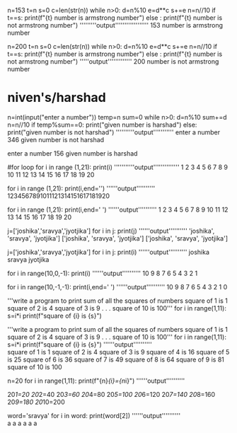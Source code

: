 n=153
t=n
s=0
c=len(str(n))
while n>0:
  d=n%10
  e=d**c
  s+=e
  n=n//10
if t==s:
  print(f"{t}  number is armstrong number")
else :
  print(f"{t} number is not armstrong number")
'''''''''output''''''''''''''''''
  153  number is armstrong number


  n=200
t=n
s=0
c=len(str(n))
while n>0:
  d=n%10
  e=d**c
  s+=e
  n=n//10
if t==s:
  print(f"{t}  number is armstrong number")
else :
  print(f"{t} number is not armstrong number")
  '''''output'''''''''''''
  200 number is not armstrong number



  # niven's/harshad
n=int(input("enter a number"))
temp=n
sum=0
while n>0:
    d=n%10
    sum+=d
    n=n//10
if temp%sum==0:
    print("given number is harshad")
else:
    print("given number is not harshad")
''''''''''output'''''''''''
enter a number 346
given number is not harshad

enter a number 156
given number is harshad

#for loop
for i in  range (1,21):
    print(i)
'''''''''''output''''''''''''''
1
2
3
4
5
6
7
8
9
10
11
12
13
14
15
16
17
18
19
20


for i in  range (1,21):
    print(i,end='')
''''''output''''''''''
1234567891011121314151617181920



for i in  range (1,21):
    print(i,end=' ')
''''''output''''''''''
    1 2 3 4 5 6 7 8 9 10 11 12 13 14 15 16 17 18 19 20 


j=['joshika','sravya','jyotjika']
for i in j:
    print(j)
''''''output''''''''''
'joshika', 'sravya', 'jyotjika']
['joshika', 'sravya', 'jyotjika']
['joshika', 'sravya', 'jyotjika']


j=['joshika','sravya','jyotjika']
for i in j:
    print(i)
 ''''''output''''''''''
 joshika
sravya
jyotjika


for i in range(10,0,-1):
    print(i)
''''''output''''''''''
10
9
8
7
6
5
4
3
2
1

for i in range(10,-1,-1):
    print(i,end=' ')
 ''''''output''''''''''
 10 9 8 7 6 5 4 3 2 1 0


 '''write a program to print sum of all the squares of numbers
square of 1 is 1
square of 2 is 4
square of 3 is 9
.
.
.
square of 10 is 100'''
for i in range(1,11):
    s=i*i
    print(f"square of {i} is {s}")




'''write a program to print sum of all the squares of numbers
square of 1 is 1
square of 2 is 4
square of 3 is 9
.
.
.
square of 10 is 100'''
for i in range(1,11):
    s=i*i
    print(f"square of {i} is {s}")
''''''output''''''''''       
square of 1 is 1
square of 2 is 4
square of 3 is 9
square of 4 is 16
square of 5 is 25
square of 6 is 36
square of 7 is 49
square of 8 is 64
square of 9 is 81
square of 10 is 100    
    



n=20
for i in range(1,11):
    print(f"{n}*{i}={n*i}")
''''''output''''''''''

20*1=20
20*2=40
20*3=60
20*4=80
20*5=100
20*6=120
20*7=140
20*8=160
20*9=180
20*10=200

word='sravya'
for i in word:
    print(word[2])
''''''output''''''''''  
a
a
a
a
a
a  
